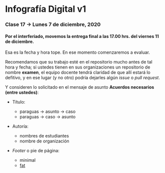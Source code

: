 # Infografía Digital v1

### Clase 17 → Lunes 7 de diciembre, 2020

#### Por el interferiado, movemos la entrega final a las 17.00 hrs. del viernes 11 de diciembre.

Esa es la fecha y hora tope. En ese momento comenzaremos a evaluar. 

Recomendamos que su trabajo esté en el repositorio mucho antes de tal hora y fecha; si ustedes tienen en sus organizaciones un repositorio de nombre **examen**, el equipo docente tendrá claridad de que allí estará lo defitivo, y en ese lugar (y no otro) podría dejarles algún *issue* o *pull request*. 

Y consideren lo solicitado en el mensaje de asunto **Acuerdos necesarios (entre ustedes)**:

- Título:
  - paraguas → asunto → caso
  - paraguas → caso → asunto

- Autoría: 
  - nombres de estudiantes
  - nombre de organización

- *Footer* o pie de página:
  - minimal
  - [fat](http://ui-patterns.com/patterns/FatFooter)
